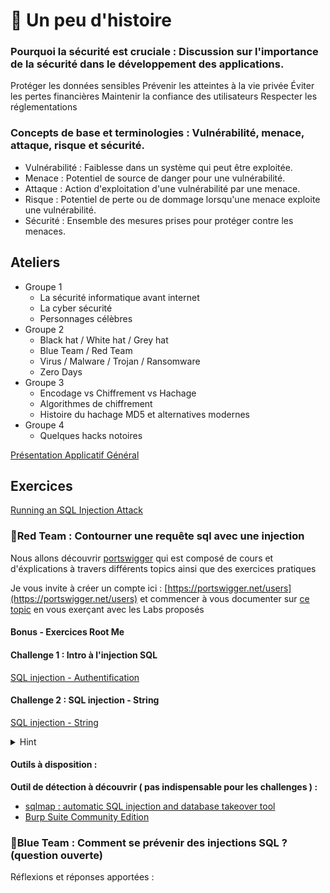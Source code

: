 # 💬 Un peu d'histoire 

### Pourquoi la sécurité est cruciale : Discussion sur l'importance de la sécurité dans le développement des applications.

  Protéger les données sensibles
  Prévenir les atteintes à la vie privée
  Éviter les pertes financières
  Maintenir la confiance des utilisateurs
  Respecter les réglementations
  
### Concepts de base et terminologies : Vulnérabilité, menace, attaque, risque et sécurité.

  - Vulnérabilité : Faiblesse dans un système qui peut être exploitée.
  - Menace : Potentiel de source de danger pour une vulnérabilité.
  - Attaque : Action d'exploitation d'une vulnérabilité par une menace.
  - Risque : Potentiel de perte ou de dommage lorsqu'une menace exploite une vulnérabilité.
  - Sécurité : Ensemble des mesures prises pour protéger contre les menaces.
  

## Ateliers
  - Groupe 1 
      - La sécurité informatique avant internet
      - La cyber sécurité
      - Personnages célèbres
  - Groupe 2
      - Black hat / White hat / Grey hat
      - Blue Team / Red Team
      - Virus / Malware / Trojan / Ransomware
      - Zero Days
  - Groupe 3
      - Encodage vs Chiffrement vs Hachage
      - Algorithmes de chiffrement
      - Histoire du hachage MD5 et alternatives modernes
   - Groupe 4
      - Quelques hacks notoires

[Présentation Applicatif Général](https://docs.google.com/presentation/d/1uJxpOaOrUNIeB5rnmZ6npS4ELYo-c6NOLfIrSaE2Nek/edit#slide=id.g2e93aa204cc_0_82)

## Exercices 

[Running an SQL Injection Attack](https://www.youtube.com/watch?v=ciNHn38EyRc)

### 🔴Red Team : Contourner une requête sql avec une injection

Nous allons découvrir [portswigger](https://portswigger.net/) qui est composé de cours et d'éxplications à travers différents topics ainsi que des exercices pratiques 

Je vous invite à créer un compte ici : [https://portswigger.net/users](https://portswigger.net/users) et commencer à vous documenter sur [ce topic](https://portswigger.net/web-security/sql-injection#what-is-sql-injection-sqli) en vous exerçant avec les Labs proposés



#### Bonus - Exercices Root Me

#### Challenge 1 : Intro à l'injection SQL
[SQL injection - Authentification](https://www.root-me.org/fr/Challenges/Web-Serveur/SQL-injection-Authentification?q=%2Ffr%2FChallenges%2FWeb-Serveur%2FSQL-injection-authentification)

#### Challenge 2 : SQL injection - String
[SQL injection - String](https://www.root-me.org/fr/Challenges/Web-Serveur/SQL-injection-String)

<details>
  <summary>Hint</summary>
  Pour découvrir la table qui contient les utilisateurs : 
  
  - [https://stackoverflow.com/questions/6460671/sqlite-schema-information-metadata](https://stackoverflow.com/questions/6460671/sqlite-schema-information-metadata)
</details>

#### Outils à disposition : 

**Outil de détection à découvrir ( pas indispensable pour les challenges ) :** 

- [sqlmap : automatic SQL injection and database takeover tool](https://sqlmap.org/)
- [Burp Suite Community Edition](https://portswigger.net/burp/communitydownload) 



### 🔵Blue Team : Comment se prévenir des injections SQL ? (question ouverte)


Réflexions et réponses apportées : 

